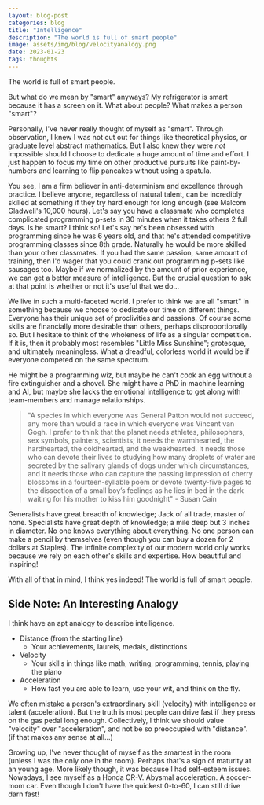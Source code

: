 ```yaml
---
layout: blog-post
categories: blog
title: "Intelligence"
description: "The world is full of smart people"
image: assets/img/blog/velocityanalogy.png
date: 2023-01-23
tags: thoughts
---
```


The world is full of smart people.

But what do we mean by "smart" anyways? My refrigerator is smart because it has a screen on it. What about people? What makes a person "smart"? 

Personally, I've never really thought of myself as "smart". Through observation, I knew I was not cut out for things like theoretical physics, or graduate level abstract mathematics. But I also knew they were *not* impossible should I choose to dedicate a huge amount of time and effort. I just happen to focus my time on other productive pursuits like paint-by-numbers and learning to flip pancakes without using a spatula.

You see, I am a firm believer in anti-determinism and excellence through practice. I believe anyone, regardless of natural talent, can be incredibly skilled at something if they try hard enough for long enough (see Malcom Gladwell's 10,000 hours). Let's say you have a classmate who completes complicated programming p-sets in 30 minutes when it takes others 2 full days. Is he smart? I think so! Let's say he's been obsessed with programming since he was 6 years old, and that he's attended competitive programming classes since 8th grade. Naturally he would be more skilled than your other classmates. If you had the same passion, same amount of training, then I'd wager that you could crank out programming p-sets like sausages too. Maybe if we normalized by the amount of prior experience, we can get a better measure of intelligence. But the crucial question to ask at that point is whether or not it's useful that we do...

We live in such a multi-faceted world. I prefer to think we are all "smart" in something because we choose to dedicate our time on different things. Everyone has their unique set of proclivities and passions. Of course some skills are financially more desirable than others, perhaps disproportionally so. But I hesitate to think of the wholeness of life as a singular competition. If it is, then it probably most resembles "Little Miss Sunshine"; grotesque, and ultimately meaningless. What a dreadful, colorless world it would be if everyone competed on the same spectrum. 

He might be a programming wiz, but maybe he can't cook an egg without a fire extinguisher and a shovel. She might have a PhD in machine learning and AI, but maybe she lacks the emotional intelligence to get along with team-members and manage relationships. 

> "A species in which everyone was General Patton would not succeed, any more than would a race in which everyone was Vincent van Gogh. I prefer to think that the planet needs athletes, philosophers, sex symbols, painters, scientists; it needs the warmhearted, the hardhearted, the coldhearted, and the weakhearted. It needs those who can devote their lives to studying how many droplets of water are secreted by the salivary glands of dogs under which circumstances, and it needs those who can capture the passing impression of cherry blossoms in a fourteen-syllable poem or devote twenty-five pages to the dissection of a small boy’s feelings as he lies in bed in the dark waiting for his mother to kiss him goodnight" - Susan Cain

Generalists have great breadth of knowledge; Jack of all trade, master of none. Specialists have great depth of knowledge; a mile deep but 3 inches in diameter. No one knows everything about everything. No one person can make a pencil by themselves (even though you can buy a dozen for 2 dollars at Staples). The infinite complexity of our modern world only works because we rely on each other's skills and expertise. How beautiful and inspiring!

With all of that in mind, I think yes indeed! The world is full of smart people. 



## Side Note: An Interesting Analogy

I think have an apt analogy to describe intelligence.

* Distance (from the starting line)
  * Your achievements, laurels, medals, distinctions
* Velocity
  * Your skills in things like math, writing, programming, tennis, playing the piano
* Acceleration
  * How fast you are able to learn, use your wit, and think on the fly.

We often mistake a person's extraordinary skill (velocity) with intelligence or talent (acceleration). But the truth is most people can drive fast if they press on the gas pedal long enough. Collectively, I think we should value "velocity" over "acceleration", and not be so preoccupied with "distance". (if that makes any sense at all...)

Growing up, I've never thought of myself as the smartest in the room (unless I was the only one in the room). Perhaps that's a sign of maturity at an young age. More likely though, it was because I had self-esteem issues. Nowadays, I see myself as a Honda CR-V. Abysmal acceleration. A soccer-mom car. Even though I don't have the quickest 0-to-60, I can still drive darn fast!

